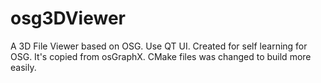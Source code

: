 # osg3DViewer
A 3D File Viewer based on OSG. Use QT UI. Created for self learning for OSG. It's copied from osGraphX. CMake files was changed to build more easily.
